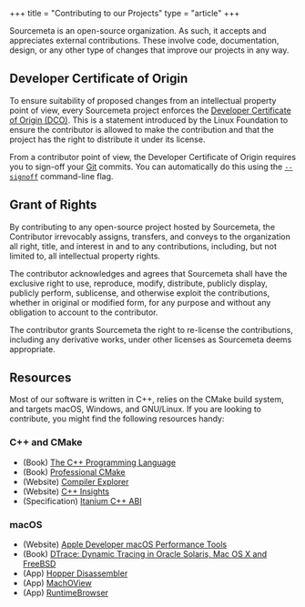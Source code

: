 +++
title = "Contributing to our Projects"
type = "article"
+++

Sourcemeta is an open-source organization. As such, it accepts and appreciates
external contributions. These involve code, documentation, design, or any other
type of changes that improve our projects in any way.

Developer Certificate of Origin
-------------------------------

To ensure suitability of proposed changes from an intellectual property point
of view, every Sourcemeta project enforces the [Developer Certificate of Origin
(DCO)](https://developercertificate.org). This is a statement introduced by the
Linux Foundation to ensure the contributor is allowed to make the contribution
and that the project has the right to distribute it under its license.

From a contributor point of view, the Developer Certificate of Origin requires
you to sign-off your [Git](https://git-scm.com) commits. You can automatically
do this using the
[`--signoff`](https://git-scm.com/docs/git-commit#Documentation/git-commit.txt---signoff)
command-line flag.

Grant of Rights
---------------

By contributing to any open-source project hosted by Sourcemeta, the
Contributor irrevocably assigns, transfers, and conveys to the organization all
right, title, and interest in and to any contributions, including, but not
limited to, all intellectual property rights.

The contributor acknowledges and agrees that Sourcemeta shall have the
exclusive right to use, reproduce, modify, distribute, publicly display,
publicly perform, sublicense, and otherwise exploit the contributions, whether
in original or modified form, for any purpose and without any obligation to
account to the contributor.

The contributor grants Sourcemeta the right to re-license the contributions,
including any derivative works, under other licenses as Sourcemeta deems
appropriate.

Resources
---------

Most of our software is written in C++, relies on the CMake build system, and
targets macOS, Windows, and GNU/Linux. If you are looking to contribute, you
might find the following resources handy:

### C++ and CMake

- (Book) [The C++ Programming Language](https://stroustrup.com/4th.html)
- (Book) [Professional CMake](https://crascit.com/professional-cmake/)
- (Website) [Compiler Explorer](https://godbolt.org)
- (Website) [C++ Insights](https://cppinsights.io)
- (Specification) [Itanium C++ ABI](https://itanium-cxx-abi.github.io/cxx-abi/)

### macOS

- (Website) [Apple Developer macOS Performance Tools](https://developer.apple.com/library/archive/documentation/Performance/Conceptual/PerformanceOverview/PerformanceTools/PerformanceTools.html)
- (Book) [DTrace: Dynamic Tracing in Oracle Solaris, Mac OS X and FreeBSD](https://www.amazon.com/gp/product/0132091518)
- (App) [Hopper Disassembler](https://www.hopperapp.com)
- (App) [MachOView](https://sourceforge.net/projects/machoview/)
- (App) [RuntimeBrowser](https://github.com/nst/RuntimeBrowser)
